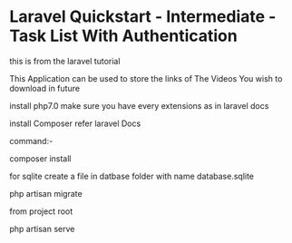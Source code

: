 # Laravel Quickstart - Intermediate - Task List With Authentication


this is from the laravel tutorial

This Application can be used to store the links of The Videos You wish to download in future



install php7.0 make sure you have every extensions as in laravel docs


install Composer refer laravel Docs


command:-

composer install

for sqlite create a file in datbase folder with name database.sqlite

php artisan migrate

from project root

php artisan serve


